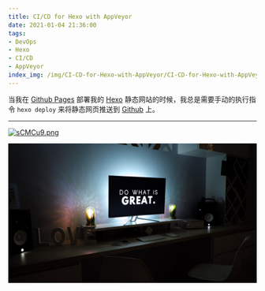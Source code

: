 ```yaml
---
title: CI/CD for Hexo with AppVeyor
date: 2021-01-04 21:36:00
tags:
- DevOps
- Hexo
- CI/CD
- AppVeyor
index_img: /img/CI-CD-for-Hexo-with-AppVeyor/CI-CD-for-Hexo-with-AppVeyor_index_img.png
---
```


当我在 [Github Pages](https://pages.github.com/) 部署我的 [Hexo](https://hexo.io/) 静态网站的时候，我总是需要手动的执行指令 `hexo deploy` 来将静态网页推送到 [Github](https://github.com/) 上。

----------
[![sCMCu9.png](https://s3.ax1x.com/2021/01/03/sCMCu9.png)](https://imgchr.com/i/sCMCu9)

![123 ](../img/CI-CD-for-Hexo-with-AppVeyor/martin-shreder-5Xwaj9gaR0g-unsplash.jpg)